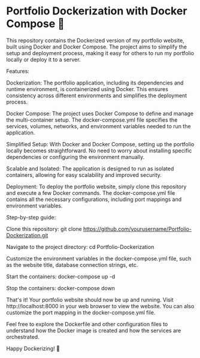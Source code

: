 # Portfolio Dockerization with Docker Compose 🐳


This repository contains the Dockerized version of my portfolio website, built using Docker and Docker Compose. The project aims to simplify the setup and deployment process, making it easy for others to run my portfolio locally or deploy it to a server.

Features:

Dockerization: The portfolio application, including its dependencies and runtime environment, is containerized using Docker. This ensures consistency across different environments and simplifies the deployment process.

Docker Compose: The project uses Docker Compose to define and manage the multi-container setup. The docker-compose.yml file specifies the services, volumes, networks, and environment variables needed to run the application.

Simplified Setup: With Docker and Docker Compose, setting up the portfolio locally becomes straightforward. No need to worry about installing specific dependencies or configuring the environment manually.

Scalable and Isolated: The application is designed to run as isolated containers, allowing for easy scalability and improved security.

Deployment:
To deploy the portfolio website, simply clone this repository and execute a few Docker commands. The docker-compose.yml file contains all the necessary configurations, including port mappings and environment variables.

Step-by-step guide:

Clone this repository: git clone https://github.com/yourusername/Portfolio-Dockerization.git

Navigate to the project directory: cd Portfolio-Dockerization

Customize the environment variables in the docker-compose.yml file, such as the website title, database connection strings, etc.

Start the containers: docker-compose up -d

Stop the containers: docker-compose down

That's it! Your portfolio website should now be up and running. Visit http://localhost:8000 in your web browser to view the website. You can also customize the port mapping in the docker-compose.yml file.

Feel free to explore the Dockerfile and other configuration files to understand how the Docker image is created and how the services are orchestrated.

Happy Dockerizing! 🚀
